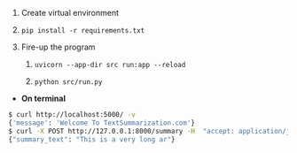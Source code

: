 1. Create virtual environment

2. `pip install -r requirements.txt`

3. Fire-up the program

    1. `uvicorn --app-dir src run:app --reload`

    2. `python src/run.py`

* **On terminal**

```bash
$ curl http://localhost:5000/ -v
{'message': 'Welcome To TextSummarization.com'}
$ curl -X POST http://127.0.0.1:8000/summary -H  "accept: application/json" -H  "Content-Type: application/json" -d "{\"text\":\"This is a very long paragraph\",\"max_length\":20}"
{"summary_text": "This is a very long ar"}
```